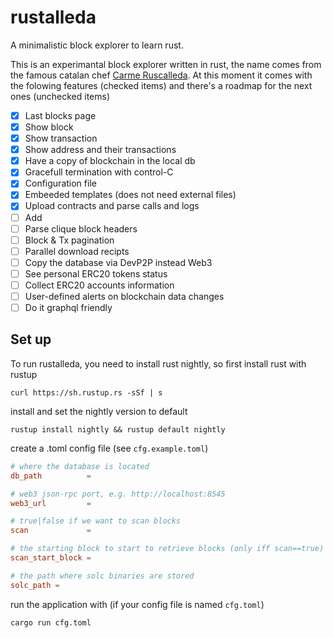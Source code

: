 # rustalleda
A minimalistic block explorer to learn rust.

This is an experimantal block explorer written in rust, the name
comes from the famous catalan chef [Carme Ruscalleda](https://en.wikipedia.org/wiki/Carme_Ruscalleda). At this moment it comes with the folowing features (checked items) and there's a roadmap for the next ones (unchecked items)

- [X] Last blocks page
- [X] Show block
- [X] Show transaction
- [X] Show address and their transactions
- [X] Have a copy of blockchain in the local db
- [X] Gracefull termination with control-C
- [X] Configuration file
- [X] Embeeded templates (does not need external files)
- [X] Upload contracts and parse calls and logs
- [ ] Add 
- [ ] Parse clique block headers
- [ ] Block & Tx pagination
- [ ] Parallel download recipts
- [ ] Copy the database via DevP2P instead Web3
- [ ] See personal ERC20 tokens status
- [ ] Collect ERC20 accounts information
- [ ] User-defined alerts on blockchain data changes
- [ ] Do it graphql friendly

## Set up

To run rustalleda, you need to install rust nightly, so first install rust with rustup 

`curl https://sh.rustup.rs -sSf | s` 

install and set the nightly version to default

`rustup install nightly && rustup default nightly`

create a .toml config file (see `cfg.example.toml`)

```toml
# where the database is located
db_path          = 

# web3 json-rpc port, e.g. http://localhost:8545
web3_url         = 

# true|false if we want to scan blocks 
scan             =  

# the starting block to start to retrieve blocks (only iff scan==true)
scan_start_block = 

# the path where solc binaries are stored
solc_path = 
```

run the application with (if your config file is named `cfg.toml`)

`cargo run cfg.toml`
